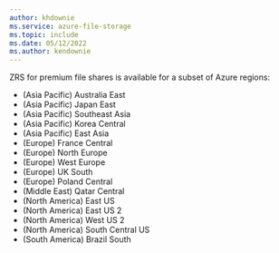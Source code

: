 ```yaml
---
author: khdownie
ms.service: azure-file-storage
ms.topic: include
ms.date: 05/12/2022
ms.author: kendownie
---
```


ZRS for premium file shares is available for a subset of Azure regions:

- (Asia Pacific) Australia East
- (Asia Pacific) Japan East
- (Asia Pacific) Southeast Asia
- (Asia Pacific) Korea Central
- (Asia Pacific) East Asia
- (Europe) France Central
- (Europe) North Europe
- (Europe) West Europe
- (Europe) UK South
- (Europe) Poland Central
- (Middle East) Qatar Central
- (North America) East US
- (North America) East US 2
- (North America) West US 2
- (North America) South Central US
- (South America) Brazil South
